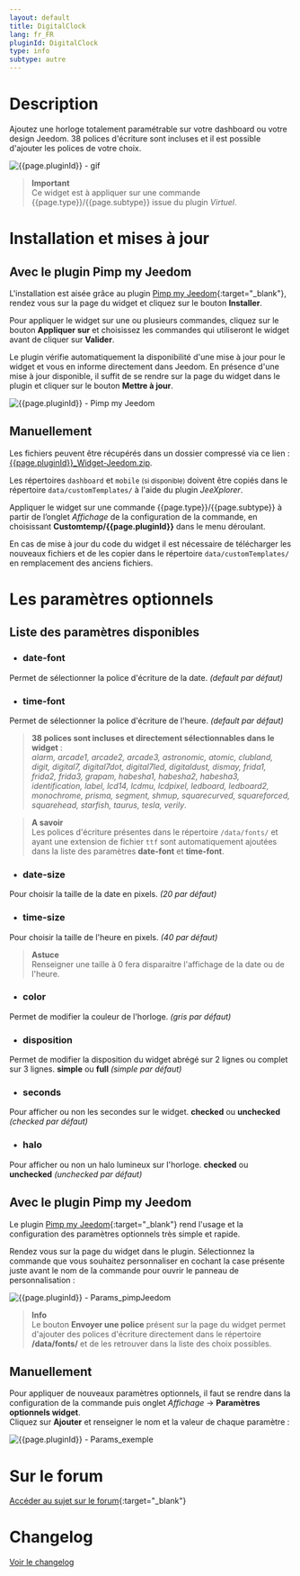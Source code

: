 ```yaml
---
layout: default
title: DigitalClock
lang: fr_FR
pluginId: DigitalClock
type: info
subtype: autre
---
```


# Description

Ajoutez une horloge totalement paramétrable sur votre dashboard ou votre design Jeedom. 38 polices d'écriture sont incluses et il est possible d'ajouter les polices de votre choix.

![{{page.pluginId}} - gif]({{site.baseurl}}/{{page.pluginId}}/img/{{page.pluginId}}.gif "{{page.pluginId}} - gif")

> **Important**    
Ce widget est à appliquer sur une commande {{page.type}}/{{page.subtype}} issue du plugin *Virtuel*.

# Installation et mises à jour

## Avec le plugin Pimp my Jeedom

L'installation est aisée grâce au plugin [Pimp my Jeedom]({{site.market}}/index.php?v=d&plugin_id=4005){:target="\_blank"}, rendez vous sur la page du widget et cliquez sur le bouton **Installer**.

Pour appliquer le widget sur une ou plusieurs commandes, cliquez sur le bouton **Appliquer sur** et choisissez les commandes qui utiliseront le widget avant de cliquer sur **Valider**.

Le plugin vérifie automatiquement la disponibilité d'une mise à jour pour le widget et vous en informe directement dans Jeedom. En présence d'une mise à jour disponible, il suffit de se rendre sur la page du widget dans le plugin et cliquer sur le bouton **Mettre à jour**.

![{{page.pluginId}} - Pimp my Jeedom]({{site.baseurl}}/{{page.pluginId}}/img/{{page.pluginId}}_pimpJeedom.png "{{page.pluginId}} - Pimp my Jeedom")

## Manuellement

Les fichiers peuvent être récupérés dans un dossier compressé via ce lien : [{{page.pluginId}}_Widget-Jeedom.zip](https://github.com/Salvialf/JEEDOM-Widget-{{page.pluginId}}/raw/master/{{page.pluginId}}_WidgetJeedom.zip).

Les répertoires `dashboard` et `mobile` <small>(si disponible)</small> doivent être copiés dans le répertoire `data/customTemplates/` à l'aide du plugin *JeeXplorer*.

Appliquer le widget sur une commande {{page.type}}/{{page.subtype}} à partir de l’onglet *Affichage* de la configuration de la commande, en choisissant **Customtemp/{{page.pluginId}}** dans le menu déroulant.

En cas de mise à jour du code du widget il est nécessaire de télécharger les nouveaux fichiers et de les copier dans le répertoire `data/customTemplates/` en remplacement des anciens fichiers.

# Les paramètres optionnels

## Liste des paramètres disponibles

* ### date-font
Permet de sélectionner la police d'écriture de la date.  *(default par défaut)*

* ### time-font
Permet de sélectionner la police d'écriture de l'heure. *(default par défaut)*

> **38 polices sont incluses et directement sélectionnables dans le widget** :  
*alarm, arcade1, arcade2, arcade3, astronomic, atomic, clubland, digit, digital7, digital7dot, digital7led, digitaldust, dismay, frida1, frida2, frida3, grapam, habesha1, habesha2, habesha3, identification, label, lcd14, lcdmu, lcdpixel, ledboard, ledboard2, monochrome, prisma, segment, shmup, squarecurved, squareforced, squarehead, starfish, taurus, tesla, verily*.

> **A savoir**    
>Les polices d'écriture présentes dans le répertoire `/data/fonts/` et ayant une extension de fichier `ttf` sont automatiquement ajoutées dans la liste des paramètres **date-font** et **time-font**.

* ### date-size
Pour choisir la taille de la date en pixels. *(20 par défaut)*

* ### time-size
Pour choisir la taille de l'heure en pixels. *(40 par défaut)*

> **Astuce**   
Renseigner une taille à 0 fera disparaitre l'affichage de la date ou de l'heure.

* ### color
Permet de modifier la couleur de l'horloge. *(gris par défaut)*

* ### disposition
Permet de modifier la disposition du widget abrégé sur 2 lignes ou complet sur 3 lignes. **simple** ou **full** *(simple par défaut)*

* ### seconds
Pour afficher ou non les secondes sur le widget. **checked** ou **unchecked** *(checked par défaut)*

* ### halo
Pour afficher ou non un halo lumineux sur l'horloge. **checked** ou **unchecked** *(unchecked par défaut)*

## Avec le plugin Pimp my Jeedom

Le plugin [Pimp my Jeedom]({{site.market}}/index.php?v=d&plugin_id=4005){:target="\_blank"} rend l'usage et la configuration des paramètres optionnels très simple et rapide.

Rendez vous sur la page du widget dans le plugin. Sélectionnez la commande que vous souhaitez personnaliser en cochant la case présente juste avant le nom de la commande pour ouvrir le panneau de personnalisation :

![{{page.pluginId}} - Params_pimpJeedom]({{site.baseurl}}/{{page.pluginId}}/img/{{page.pluginId}}_Params_pimpJeedom.png "{{page.pluginId}} - Params_pimpJeedom")

> **Info**    
Le bouton **Envoyer une police** présent sur la page du widget permet d'ajouter des polices d'écriture directement dans le répertoire **/data/fonts/** et de les retrouver dans la liste des choix possibles.

## Manuellement

Pour appliquer de nouveaux paramètres optionnels, il faut se rendre dans la configuration de la commande puis onglet *Affichage* -> **Paramètres optionnels widget**.    
Cliquez sur **Ajouter** et renseigner le nom et la valeur de chaque paramètre :

![{{page.pluginId}} - Params_exemple]({{site.baseurl}}/{{page.pluginId}}/img/{{page.pluginId}}_Params_Example.png "{{page.pluginId}} - Params_exemple")

# Sur le forum

[Accéder au sujet sur le forum](https://community.jeedom.com/t/salvialf-widget-digitalclock-info-autre/24877){:target="\_blank"}

# Changelog

[Voir le changelog]({{site.baseurl}}/{{page.pluginId}}/{{page.lang}}/changelog)
